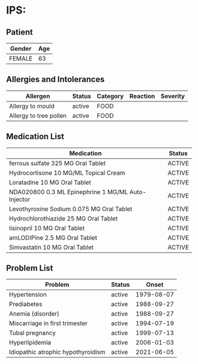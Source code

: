 # IPS:

## Patient

|Gender|Age|
|---|---|
|FEMALE|63|

## Allergies and Intolerances

|Allergen|Status|Category|Reaction|Severity|
|---|---|---|---|---|
|Allergy to mould|active|FOOD|||
|Allergy to tree pollen|active|FOOD|||

## Medication List

|Medication|Status|
|---|---|
|ferrous sulfate 325 MG Oral Tablet|ACTIVE|
|Hydrocortisone 10 MG/ML Topical Cream|ACTIVE|
|Loratadine 10 MG Oral Tablet|ACTIVE|
|NDA020800 0.3 ML Epinephrine 1 MG/ML Auto-Injector|ACTIVE|
|Levothyroxine Sodium 0.075 MG Oral Tablet|ACTIVE|
|Hydrochlorothiazide 25 MG Oral Tablet|ACTIVE|
|lisinopril 10 MG Oral Tablet|ACTIVE|
|amLODIPine 2.5 MG Oral Tablet|ACTIVE|
|Simvastatin 10 MG Oral Tablet|ACTIVE|

## Problem List

|Problem|Status|Onset|
|---|---|---|
|Hypertension|active|1979-08-07|
|Prediabetes|active|1988-09-27|
|Anemia (disorder)|active|1988-09-27|
|Miscarriage in first trimester|active|1994-07-19|
|Tubal pregnancy|active|1999-07-13|
|Hyperlipidemia|active|2006-01-03|
|Idiopathic atrophic hypothyroidism|active|2021-06-05|
